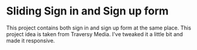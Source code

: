 # Sliding Sign in and Sign up form

This project contains both sign in and sign up form at the same place.
This project idea is taken from Traversy Media.
I've tweaked it a little bit and made it responsive.
